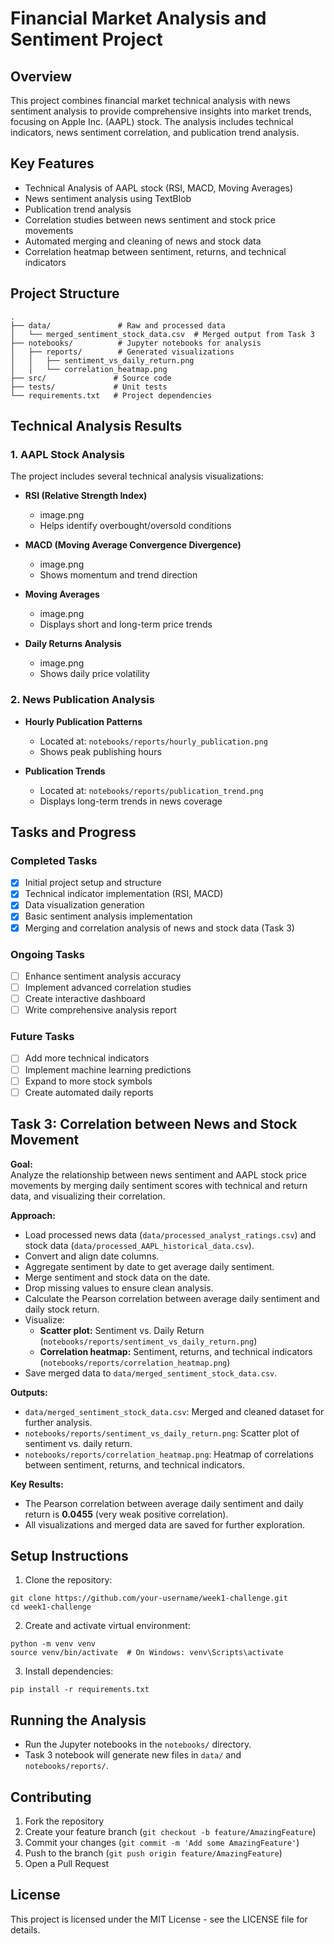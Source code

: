 # Financial Market Analysis and Sentiment Project

## Overview
This project combines financial market technical analysis with news sentiment analysis to provide comprehensive insights into market trends, focusing on Apple Inc. (AAPL) stock. The analysis includes technical indicators, news sentiment correlation, and publication trend analysis.

## Key Features
- Technical Analysis of AAPL stock (RSI, MACD, Moving Averages)
- News sentiment analysis using TextBlob
- Publication trend analysis
- Correlation studies between news sentiment and stock price movements
- Automated merging and cleaning of news and stock data
- Correlation heatmap between sentiment, returns, and technical indicators

## Project Structure
```
.
├── data/               # Raw and processed data
│   └── merged_sentiment_stock_data.csv  # Merged output from Task 3
├── notebooks/          # Jupyter notebooks for analysis
│   ├── reports/        # Generated visualizations
│   │   ├── sentiment_vs_daily_return.png
│   │   └── correlation_heatmap.png
├── src/               # Source code
├── tests/             # Unit tests
└── requirements.txt   # Project dependencies
```

## Technical Analysis Results

### 1. AAPL Stock Analysis
The project includes several technical analysis visualizations:

- **RSI (Relative Strength Index)**
  - image.png
  - Helps identify overbought/oversold conditions
  
- **MACD (Moving Average Convergence Divergence)**
  - image.png
  - Shows momentum and trend direction
  
- **Moving Averages**
  - image.png
  - Displays short and long-term price trends
  
- **Daily Returns Analysis**
  - image.png
  - Shows daily price volatility

### 2. News Publication Analysis
- **Hourly Publication Patterns**
  - Located at: `notebooks/reports/hourly_publication.png`
  - Shows peak publishing hours
  
- **Publication Trends**
  - Located at: `notebooks/reports/publication_trend.png`
  - Displays long-term trends in news coverage

## Tasks and Progress

### Completed Tasks
- [x] Initial project setup and structure
- [x] Technical indicator implementation (RSI, MACD)
- [x] Data visualization generation
- [x] Basic sentiment analysis implementation
- [x] Merging and correlation analysis of news and stock data (Task 3)

### Ongoing Tasks
- [ ] Enhance sentiment analysis accuracy
- [ ] Implement advanced correlation studies
- [ ] Create interactive dashboard
- [ ] Write comprehensive analysis report

### Future Tasks
- [ ] Add more technical indicators
- [ ] Implement machine learning predictions
- [ ] Expand to more stock symbols
- [ ] Create automated daily reports

## Task 3: Correlation between News and Stock Movement

**Goal:**  
Analyze the relationship between news sentiment and AAPL stock price movements by merging daily sentiment scores with technical and return data, and visualizing their correlation.

**Approach:**
- Load processed news data (`data/processed_analyst_ratings.csv`) and stock data (`data/processed_AAPL_historical_data.csv`).
- Convert and align date columns.
- Aggregate sentiment by date to get average daily sentiment.
- Merge sentiment and stock data on the date.
- Drop missing values to ensure clean analysis.
- Calculate the Pearson correlation between average daily sentiment and daily stock return.
- Visualize:
  - **Scatter plot:** Sentiment vs. Daily Return (`notebooks/reports/sentiment_vs_daily_return.png`)
  - **Correlation heatmap:** Sentiment, returns, and technical indicators (`notebooks/reports/correlation_heatmap.png`)
- Save merged data to `data/merged_sentiment_stock_data.csv`.

**Outputs:**
- `data/merged_sentiment_stock_data.csv`: Merged and cleaned dataset for further analysis.
- `notebooks/reports/sentiment_vs_daily_return.png`: Scatter plot of sentiment vs. daily return.
- `notebooks/reports/correlation_heatmap.png`: Heatmap of correlations between sentiment, returns, and technical indicators.

**Key Results:**
- The Pearson correlation between average daily sentiment and daily return is **0.0455** (very weak positive correlation).
- All visualizations and merged data are saved for further exploration.

## Setup Instructions

1. Clone the repository:
```
git clone https://github.com/your-username/week1-challenge.git
cd week1-challenge
```

2. Create and activate virtual environment:
```
python -m venv venv
source venv/bin/activate  # On Windows: venv\Scripts\activate
```

3. Install dependencies:
```
pip install -r requirements.txt
```

## Running the Analysis
- Run the Jupyter notebooks in the `notebooks/` directory.
- Task 3 notebook will generate new files in `data/` and `notebooks/reports/`.

## Contributing
1. Fork the repository
2. Create your feature branch (`git checkout -b feature/AmazingFeature`)
3. Commit your changes (`git commit -m 'Add some AmazingFeature'`)
4. Push to the branch (`git push origin feature/AmazingFeature`)
5. Open a Pull Request

## License
This project is licensed under the MIT License - see the LICENSE file for details.